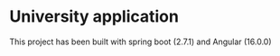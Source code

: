 # University application

This project has been built with spring boot (2.7.1) and Angular (16.0.0)
